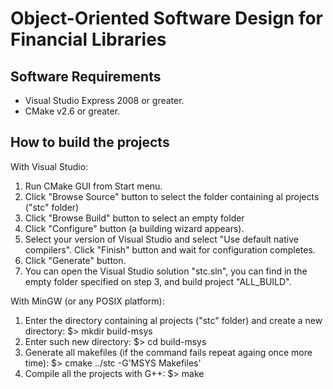 Object-Oriented Software Design for Financial Libraries
=======================================================

Software Requirements
---------------------

 - Visual Studio Express 2008 or greater.
 - CMake v2.6 or greater.

How to build the projects
-------------------------

With Visual Studio:

1. Run CMake GUI from Start menu.
2. Click "Browse Source" button to select the folder containing al projects ("stc" folder)
3. Click "Browse Build" button to select an empty folder
4. Click "Configure" button (a building wizard appears).
5. Select your version of Visual Studio and select "Use default native compilers". Click "Finish" button and wait for configuration completes.
6. Click "Generate" button.
7. You can open the Visual Studio solution "stc.sln", you can find in the empty folder specified on step 3, and build project "ALL_BUILD".

With MinGW (or any POSIX platform):

1. Enter the directory containing al projects ("stc" folder) and create a new directory: $> mkdir build-msys
2. Enter such new directory: $> cd build-msys
3. Generate all makefiles (if the command fails repeat againg once more time): $> cmake ../stc -G'MSYS Makefiles'
4. Compile all the projects with G++: $> make

